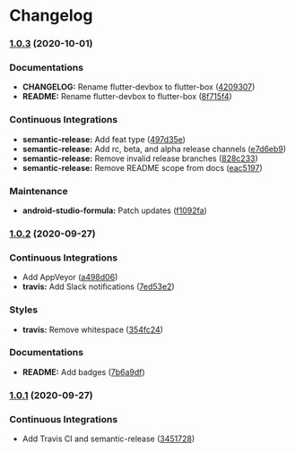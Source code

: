 # Changelog

### [1.0.3](https://github.com/extra2000/flutter-box/compare/v1.0.2...v1.0.3) (2020-10-01)


### Documentations

* **CHANGELOG:** Rename flutter-devbox to flutter-box ([4209307](https://github.com/extra2000/flutter-box/commit/42093071018207e7a4858ac96774fea9c169e311))
* **README:** Rename flutter-devbox to flutter-box ([8f715f4](https://github.com/extra2000/flutter-box/commit/8f715f4872dda81689b1b742d85a0a6f2d5bdd36))


### Continuous Integrations

* **semantic-release:** Add feat type ([497d35e](https://github.com/extra2000/flutter-box/commit/497d35e040cefd76873491a6068b6cefc1844c12))
* **semantic-release:** Add rc, beta, and alpha release channels ([e7d6eb9](https://github.com/extra2000/flutter-box/commit/e7d6eb9a9c9c8e60e2408b153560dca8b66a5fb7))
* **semantic-release:** Remove invalid release branches ([828c233](https://github.com/extra2000/flutter-box/commit/828c2332a0335d255a1f2dccfa6dc0ebbe11cac1))
* **semantic-release:** Remove README scope from docs ([eac5197](https://github.com/extra2000/flutter-box/commit/eac5197c93418a94a72e01a6484b56d1fe320254))


### Maintenance

* **android-studio-formula:** Patch updates ([f1092fa](https://github.com/extra2000/flutter-box/commit/f1092fac838a3ddea50fa573fe8198819a086dfc))

### [1.0.2](https://github.com/extra2000/flutter-box/compare/v1.0.1...v1.0.2) (2020-09-27)


### Continuous Integrations

* Add AppVeyor ([a498d06](https://github.com/extra2000/flutter-box/commit/a498d06d4954a00ec5f6ad7d1759883d440d7c94))
* **travis:** Add Slack notifications ([7ed53e2](https://github.com/extra2000/flutter-box/commit/7ed53e2605c6e5aace9226e5039c846a9994d0bb))


### Styles

* **travis:** Remove whitespace ([354fc24](https://github.com/extra2000/flutter-box/commit/354fc240fb571c531d07522a3cb4a113ca2ef09f))


### Documentations

* **README:** Add badges ([7b6a9df](https://github.com/extra2000/flutter-box/commit/7b6a9df088fe63051c5d956d0062cd5a0c5c7601))

### [1.0.1](https://github.com/extra2000/flutter-box/compare/v1.0.0...v1.0.1) (2020-09-27)


### Continuous Integrations

* Add Travis CI and semantic-release ([3451728](https://github.com/extra2000/flutter-box/commit/3451728416358d8ef450fc228bcef3b3bd372b16))
